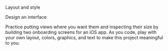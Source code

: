 Layout and style

Design an interface

Practice putting views where you want them and inspecting their size by building two onboarding screens for an iOS app. As you code, play with your own layout, colors, graphics, and text to make this project meaningful to you.
